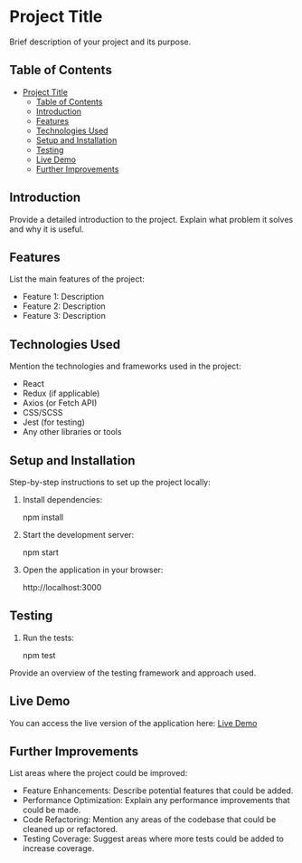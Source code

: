 # Project Title

Brief description of your project and its purpose.

## Table of Contents

- [Project Title](#project-title)
  - [Table of Contents](#table-of-contents)
  - [Introduction](#introduction)
  - [Features](#features)
  - [Technologies Used](#technologies-used)
  - [Setup and Installation](#setup-and-installation)
  - [Testing](#testing)
  - [Live Demo](#live-demo)
  - [Further Improvements](#further-improvements)

## Introduction

Provide a detailed introduction to the project. Explain what problem it solves and why it is useful.

## Features

List the main features of the project:
- Feature 1: Description
- Feature 2: Description
- Feature 3: Description

## Technologies Used

Mention the technologies and frameworks used in the project:
- React
- Redux (if applicable)
- Axios (or Fetch API)
- CSS/SCSS
- Jest (for testing)
- Any other libraries or tools

## Setup and Installation

Step-by-step instructions to set up the project locally:

    

1. Install dependencies:
    
    npm install
    

2. Start the development server:
    
    npm start
    

3. Open the application in your browser:
    
    http://localhost:3000
    

## Testing

1. Run the tests:
    
    npm test
    

Provide an overview of the testing framework and approach used.


## Live Demo

You can access the live version of the application here:
[Live Demo](https://your-deployed-app-url.com)


## Further Improvements

List areas where the project could be improved:
- Feature Enhancements: Describe potential features that could be added.
- Performance Optimization: Explain any performance improvements that could be made.
- Code Refactoring: Mention any areas of the codebase that could be cleaned up or refactored.
- Testing Coverage: Suggest areas where more tests could be added to increase coverage.
